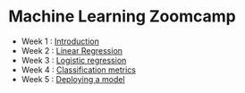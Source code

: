 # Machine Learning Zoomcamp

- Week 1 : [Introduction](https://github.com/cecilegltslmcs/ML-Zoomcamp/tree/main/Week1)
- Week 2 : [Linear Regression](https://github.com/cecilegltslmcs/ML-Zoomcamp/tree/main/Week2)
- Week 3 : [Logistic regression](https://github.com/cecilegltslmcs/ML-Zoomcamp/tree/main/Week3)
- Week 4 : [Classification metrics](https://github.com/cecilegltslmcs/ML-Zoomcamp/tree/main/Week4)
- Week 5 : [Deploying a model]()